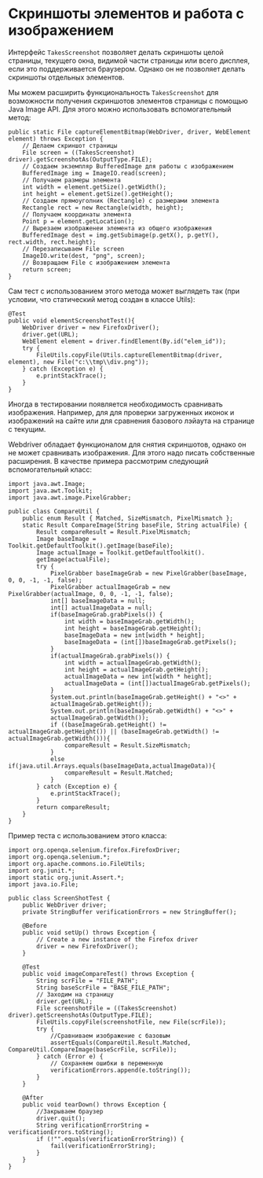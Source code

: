# Скриншоты элементов и работа с изображением
Интерфейс <code>TakesScreenshot</code> позволяет делать скриншоты целой страницы, текущего окна, видимой части страницы или всего дисплея, если это поддерживается браузером. Однако он не позволяет делать скриншоты отдельных элементов.

Мы можем расширить функциональность <code>TakesScreenshot</code> для возможности получения скриншотов элементов страницы с помощью Java Image API. Для этого можно использовать вспомогательный метод:
```
public static File captureElementBitmap(WebDriver, driver, WebElement element) throws Exception {
    // Делаем скриншот страницы 
    File screen = ((TakesScreenshot) driver).getScreenshotAs(OutputType.FILE);
    // Создаем экземпляр BufferedImage для работы с изображением
    BufferedImage img = ImageIO.read(screen);
    // Получаем размеры элемента
    int width = element.getSize().getWidth();
    int height = element.getSize().getHeight();
    // Создаем прямоуголник (Rectangle) с размерами элемента
    Rectangle rect = new Rectangle(width, height);
    // Получаем координаты элемента
    Point p = element.getLocation();
    // Вырезаем изображенеи элемента из общего изображения
    BufferedImage dest = img.getSubimage(p.getX(), p.getY(), rect.width, rect.height);
    // Перезаписываем File screen
    ImageIO.write(dest, "png", screen);
    // Возвращаем File c изображением элемента
    return screen;
}
```
Сам тест с использованием этого метода может выглядеть так (при условии, что статический метод создан в классе Utils):
```
@Test
public void elementScreenshotTest(){
    WebDriver driver = new FirefoxDriver();
    driver.get(URL);
    WebElement element = driver.findElement(By.id("elem_id"));
    try {
        FileUtils.copyFile(Utils.captureElementBitmap(driver, element), new File("c:\\tmp\\div.png"));
    } catch (Exception e) {
        e.printStackTrace();
    }
}
```
Иногда в тестировании появляется необходимость сравнивать изображения. Например, для для проверки загруженных иконок и изображений на сайте или для сравнения базового лэйаута на странице с текущим.

Webdriver обладает функционалом для снятия скриншотов, однако он не может сравнивать изображения. Для этого надо писать собственные расширения. В качестве примера рассмотрим следующий вспомогательный класс:
```
import java.awt.Image;
import java.awt.Toolkit;
import java.awt.image.PixelGrabber;

public class CompareUtil {
    public enum Result { Matched, SizeMismatch, PixelMismatch };
    static Result CompareImage(String baseFile, String actualFile) {
        Result compareResult = Result.PixelMismatch;
        Image baseImage = Toolkit.getDefaultToolkit().getImage(baseFile);
        Image actualImage = Toolkit.getDefaultToolkit().
        getImage(actualFile);
        try {
            PixelGrabber baseImageGrab = new PixelGrabber(baseImage, 0, 0, -1, -1, false);
            PixelGrabber actualImageGrab = new PixelGrabber(actualImage, 0, 0, -1, -1, false);
            int[] baseImageData = null;
            int[] actualImageData = null;
            if(baseImageGrab.grabPixels()) {
                int width = baseImageGrab.getWidth();
                int height = baseImageGrab.getHeight();
                baseImageData = new int[width * height];
                baseImageData = (int[])baseImageGrab.getPixels();
            }
            if(actualImageGrab.grabPixels()) {
                int width = actualImageGrab.getWidth();
                int height = actualImageGrab.getHeight();
                actualImageData = new int[width * height];
                actualImageData = (int[])actualImageGrab.getPixels();
            }
            System.out.println(baseImageGrab.getHeight() + "<>" +
            actualImageGrab.getHeight());
            System.out.println(baseImageGrab.getWidth() + "<>" +
            actualImageGrab.getWidth());
            if ((baseImageGrab.getHeight() != actualImageGrab.getHeight()) || (baseImageGrab.getWidth() != actualImageGrab.getWidth())){
                compareResult = Result.SizeMismatch;
            }
            else if(java.util.Arrays.equals(baseImageData,actualImageData)){
                compareResult = Result.Matched;
            }
        } catch (Exception e) {
            e.printStackTrace();
        }
        return compareResult;
    }
}
```
Пример теста с использованием этого класса:
```
import org.openqa.selenium.firefox.FirefoxDriver;
import org.openqa.selenium.*;
import org.apache.commons.io.FileUtils;
import org.junit.*;
import static org.junit.Assert.*;
import java.io.File;

public class ScreenShotTest {
    public WebDriver driver;
    private StringBuffer verificationErrors = new StringBuffer();
    
    @Before
    public void setUp() throws Exception {
        // Create a new instance of the Firefox driver
        driver = new FirefoxDriver();
    }
    
    @Test
    public void imageCompareTest() throws Exception {
        String scrFile = "FILE_PATH";
        String baseScrFile = "BASE_FILE_PATH";
        // Заходим на страницу
        driver.get(URL);
        File screenshotFile = ((TakesScreenshot) driver).getScreenshotAs(OutputType.FILE);
        FileUtils.copyFile(screenshotFile, new File(scrFile));
        try {
            //Сравниваем изображение с базовым
            assertEquals(CompareUtil.Result.Matched, CompareUtil.CompareImage(baseScrFile, scrFile));
        } catch (Error e) {
            // Сохраняем ошибки в переменную
            verificationErrors.append(e.toString());
        }
    }
    
    @After
    public void tearDown() throws Exception {
        //Закрываем браузер
        driver.quit();
        String verificationErrorString = verificationErrors.toString();
        if (!"".equals(verificationErrorString)) {
            fail(verificationErrorString);
        }
    }
}
```


